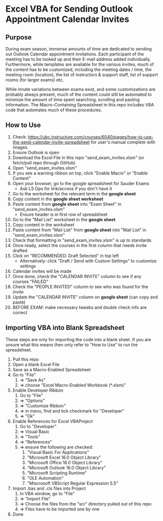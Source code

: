 # Excel VBA for Sending Outlook Appointment Calendar Invites

## Purpose

During exam season, immense amounts of time are dedicated to sending out 
Outlook Calendar appointment invitations. Each participant of the 
meeting has to be looked up and their E-mail address added individually. 
Furthermore, while templates are available for the various invites, much 
of the content has to be customized, including the meeting dates / time, 
the meeting room (location), the list of instructors & support staff, 
list of support rooms (for larger exams) etc. 

While innate variations 
between exams exist, and some customizations are probably always present, 
much of the content could still be automated to minimize the amount of time 
spent searching, scrolling and pasting information. The Macro-Containing 
Spreadsheet in this repo includes VBA code that automates much of these 
procedures.

## How to Use
1. Check: https://ubc.instructure.com/courses/6040/pages/how-to-use-the-send-calendar-invite-spreadsheet 
    for user's manual complete with images.
1. Ensure Outlook is open
1. Download the Excel File in this repo "send_exam_invites.xlsm" 
(or fetch/pull repo through GitHub)
1. Open "send_exam_invites.xlsm"
1. If you see a warning ribbon on top, click "Enable Macro" or "Enable Content"
1. Open your browser, go to the google spreadsheet for Sauder Exams
    - Ask LS Ops for link/access if you don't have it
1. Go to the worksheet for the relevant term in the **google sheet**
1. Copy content in the **google sheet worksheet** 
1. Paste content from **google sheet** into "Exam Sheet" in "send_exam_invites.xlsm"
    - Ensure header is in first row of spreadsheet
1. Go to the "Mail List" worksheet in the **google sheet**
1. Copy content in the worksheet
1. Paste content from "Mail List" from **google sheet** 
into "Mail List" in "send_exam_invites.xlsm"
1. Check that formatting in "send_exam_invites.xlsm" is up to standards
1. Once ready, select the courses in the first column that needs invite drafted
1. Click on "RECOMMENDED: Draft Selected" in top left
    - Alternatively: click "Draft / Send with Custom Settings" to customize settings
1. Calendar invites will be made
1. Once done, check the "CALENDAR INVITE" column to see if any courses "FAILED"
1. Check the "PEOPLE INVITED" column to see who was found for the invite
1. Update the "CALENDAR INVITE" column on **google sheet** (can copy and paste)
1. BEFORE EXAM: make necessary tweaks and double check info are correct

## Importing VBA into Blank Spreadsheet
These steps are only for importing the code into a blank sheet. 
If you are unsure what this means then only refer to "How to Use" to run the spreadsheet.
1. Pull this repo
1. Open a blank Excel File
1. Save as a Macro-Enabled Spreadsheet
1. Go to "File"
    1. => "Save As"
    1. => choose "Excel Macro-Enabled Workbook (*.xlsm)"
1. Enable Developer Ribbon
    1. Go to "File"
    1. => "Options"
    1. => "Customize Ribbon"
    1. => in menu, find and tick checkmark for "Developer"
    1. => "Ok"
1. Enable References for Excel VBAProject
    1. Go to "Developer"
    1. => Visual Basic
    1. => "Tools"
    1. => "References"
    1. => ensure the following are checked:
        1. "Visual Basic For Applications"
        1. "Microsoft Excel 16.0 Object Library"
        1. "Microsoft Office 16.0 Object Library"
        1. "Microsoft Outlook 16.0 Object Library"
        1. "Microsoft Scripting Runtime"
        1. "OLE Automation"
        1. "Miscrosoft VBScript Regular Expression 5.5"
1. Import .bas and .cls files into Project
    1. In VBA window, go to "File"
    1. => "Import File"
    1. => Choose the files from the "src" directory pulled out of this repo
    1. => Files have to be imported one by one
1. Done
